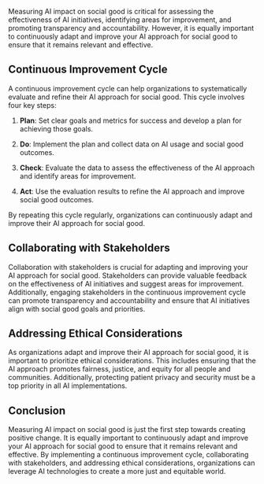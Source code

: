 

Measuring AI impact on social good is critical for assessing the effectiveness of AI initiatives, identifying areas for improvement, and promoting transparency and accountability. However, it is equally important to continuously adapt and improve your AI approach for social good to ensure that it remains relevant and effective.

Continuous Improvement Cycle
----------------------------

A continuous improvement cycle can help organizations to systematically evaluate and refine their AI approach for social good. This cycle involves four key steps:

1. **Plan**: Set clear goals and metrics for success and develop a plan for achieving those goals.

2. **Do**: Implement the plan and collect data on AI usage and social good outcomes.

3. **Check**: Evaluate the data to assess the effectiveness of the AI approach and identify areas for improvement.

4. **Act**: Use the evaluation results to refine the AI approach and improve social good outcomes.

By repeating this cycle regularly, organizations can continuously adapt and improve their AI approach for social good.

Collaborating with Stakeholders
-------------------------------

Collaboration with stakeholders is crucial for adapting and improving your AI approach for social good. Stakeholders can provide valuable feedback on the effectiveness of AI initiatives and suggest areas for improvement. Additionally, engaging stakeholders in the continuous improvement cycle can promote transparency and accountability and ensure that AI initiatives align with social good goals and priorities.

Addressing Ethical Considerations
---------------------------------

As organizations adapt and improve their AI approach for social good, it is important to prioritize ethical considerations. This includes ensuring that the AI approach promotes fairness, justice, and equity for all people and communities. Additionally, protecting patient privacy and security must be a top priority in all AI implementations.

Conclusion
----------

Measuring AI impact on social good is just the first step towards creating positive change. It is equally important to continuously adapt and improve your AI approach for social good to ensure that it remains relevant and effective. By implementing a continuous improvement cycle, collaborating with stakeholders, and addressing ethical considerations, organizations can leverage AI technologies to create a more just and equitable world.


